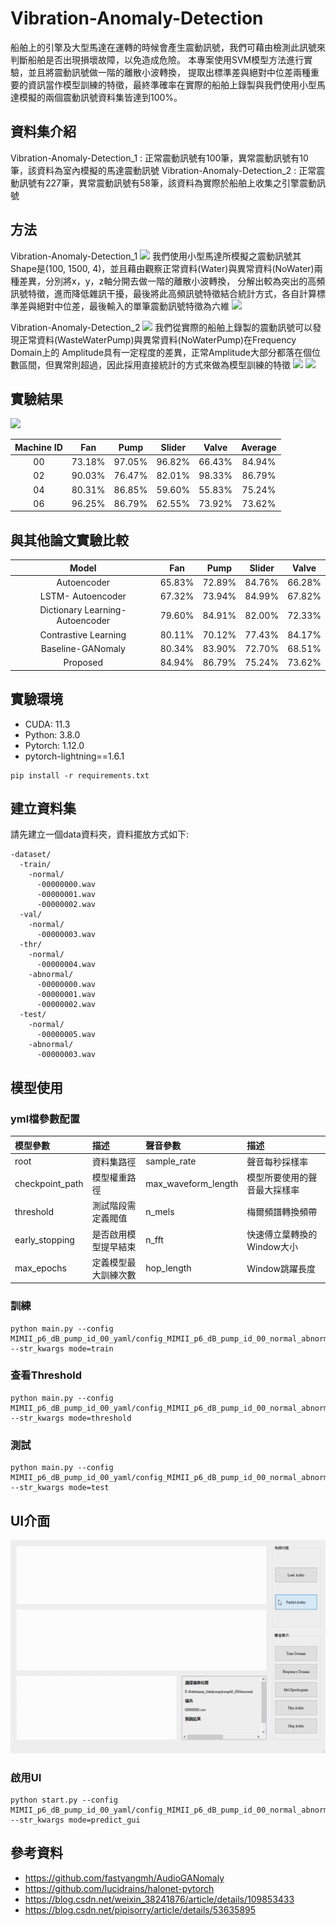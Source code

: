 # Vibration-Anomaly-Detection

船舶上的引擎及大型馬達在運轉的時候會產生震動訊號，我們可藉由檢測此訊號來判斷船舶是否出現損壞故障，以免造成危險。
本專案使用SVM模型方法進行實驗，並且將震動訊號做一階的離散小波轉換，
提取出標準差與絕對中位差兩種重要的資訊當作模型訓練的特徵，最終準確率在實際的船舶上錄製與我們使用小型馬達模擬的兩個震動訊號資料集皆達到100%。

## 資料集介紹
Vibration-Anomaly-Detection_1 : 正常震動訊號有100筆，異常震動訊號有10筆，該資料為室內模擬的馬達震動訊號
Vibration-Anomaly-Detection_2 : 正常震動訊號有227筆，異常震動訊號有58筆，該資料為實際於船舶上收集之引擎震動訊號

## 方法
Vibration-Anomaly-Detection_1
<img src="https://github.com/karta13373580/Vibration-Anomaly-Detection/blob/main/github_photo/%E6%93%B7%E5%8F%96.PNG">
我們使用小型馬達所模擬之震動訊號其Shape是(100, 1500, 4)，並且藉由觀察正常資料(Water)與異常資料(NoWater)兩種差異，分別將x，y，z軸分開去做一階的離散小波轉換，
分解出較為突出的高頻訊號特徵，進而降低雜訊干擾，最後將此高頻訊號特徵結合統計方式，各自計算標準差與絕對中位差，最後輸入的單筆震動訊號特徵為六維
<img src="https://github.com/karta13373580/Vibration-Anomaly-Detection/blob/main/github_photo/%E6%93%B7%E5%8F%96.PNG">

Vibration-Anomaly-Detection_2
<img src="https://github.com/karta13373580/Vibration-Anomaly-Detection/blob/main/github_photo/%E6%93%B7%E5%8F%96.PNG">
我們從實際的船舶上錄製的震動訊號可以發現正常資料(WasteWaterPump)與異常資料(NoWaterPump)在Frequency Domain上的
Amplitude具有一定程度的差異，正常Amplitude大部分都落在個位數區間，但異常則超過，因此採用直接統計的方式來做為模型訓練的特徵
<img src="https://github.com/karta13373580/Vibration-Anomaly-Detection/blob/main/github_photo/%E6%93%B7%E5%8F%96.PNG">
<img src="https://github.com/karta13373580/Vibration-Anomaly-Detection/blob/main/github_photo/%E6%93%B7%E5%8F%96.PNG">


## 實驗結果



<img src="https://github.com/karta13373580/Vibration-Anomaly-Detection/blob/main/github_photo/%E6%93%B7%E5%8F%96.PNG">

| Machine ID | Fan | Pump | Slider | Valve | Average |
| :----: | :----: | :----: | :----: | :----: | :----: |
| 00 | 73.18% | 97.05% | 96.82% | 66.43% | 84.94% |
| 02 | 90.03% | 76.47% | 82.01% | 98.33% | 86.79% |
| 04 | 80.31% | 86.85% | 59.60% | 55.83% | 75.24% |
| 06 | 96.25% | 86.79% | 62.55% | 73.92% | 73.62% |

## 與其他論文實驗比較
| Model | Fan | Pump | Slider | Valve |
| :----: | :----: | :----: | :----: | :----: |
| Autoencoder | 65.83% | 72.89% | 84.76% | 66.28% |
| LSTM- Autoencoder | 67.32% | 73.94% | 84.99% | 67.82% |
| Dictionary Learning-Autoencoder | 79.60% | 84.91% | 82.00% | 72.33% |
| Contrastive Learning | 80.11% | 70.12% | 77.43% | 84.17% |
| Baseline-GANomaly | 80.34% | 83.90% | 72.70% | 68.51% |
| Proposed | 84.94% | 86.79% | 75.24% | 73.62% |

## 實驗環境
* CUDA: 11.3
* Python: 3.8.0
* Pytorch: 1.12.0
* pytorch-lightning==1.6.1
```
pip install -r requirements.txt
```

## 建立資料集
請先建立一個data資料夾，資料擺放方式如下: 
```
-dataset/
  -train/
    -normal/
      -00000000.wav
      -00000001.wav
      -00000002.wav
  -val/
    -normal/
      -00000003.wav
  -thr/
    -normal/
      -00000004.wav
    -abnormal/
      -00000000.wav
      -00000001.wav
      -00000002.wav
  -test/
    -normal/
      -00000005.wav
    -abnormal/
      -00000003.wav
```
## 模型使用
### yml檔參數配置


| 模型參數 | 描述 | 聲音參數 | 描述 |
| :---- | :---- | :---- | :---- |
| root | 資料集路徑 | sample_rate | 聲音每秒採樣率 |
| checkpoint_path | 模型權重路徑 | max_waveform_length | 模型所要使用的聲音最大採樣率 |
| threshold | 測試階段需定義閥值 | n_mels | 梅爾頻譜轉換頻帶 |
| early_stopping | 是否啟用模型提早結束 | n_fft | 快速傅立葉轉換的Window大小 |
| max_epochs | 定義模型最大訓練次數 | hop_length | Window跳躍長度 |

### 訓練
```
python main.py --config MIMII_p6_dB_pump_id_00_yaml/config_MIMII_p6_dB_pump_id_00_normal_abnormal_train.yml --str_kwargs mode=train
```
### 查看Threshold
```
python main.py --config MIMII_p6_dB_pump_id_00_yaml/config_MIMII_p6_dB_pump_id_00_normal_abnormal_threshold.yml --str_kwargs mode=threshold
```
### 測試
```
python main.py --config MIMII_p6_dB_pump_id_00_yaml/config_MIMII_p6_dB_pump_id_00_normal_abnormal_test.yml --str_kwargs mode=test
```
## UI介面
<img src="https://github.com/karta13373580/Audio-Anomaly-Detection/blob/main/result_photo/github_photo/UI%E5%BD%B1%E7%89%87%20(online-video-cutter.com).gif">

### 啟用UI
```
python start.py --config MIMII_p6_dB_pump_id_00_yaml/config_MIMII_p6_dB_pump_id_00_normal_abnormal_gui.yml --str_kwargs mode=predict_gui
```
## 參考資料
* <https://github.com/fastyangmh/AudioGANomaly>
* <https://github.com/lucidrains/halonet-pytorch>
* <https://blog.csdn.net/weixin_38241876/article/details/109853433>
* <https://blog.csdn.net/pipisorry/article/details/53635895>
